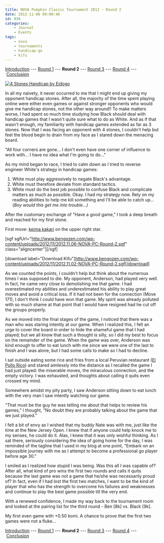 ```yaml
---
title: NOVA Pumpkin Classic Tournament 2012 - Round 2
date: 2012-11-06 09:00:48
id: 936
categories:
	- Journal
	- Events
tags:
	- nova
	- tournaments
	- handicap-go
	- kifu
---
```


[Introduction](http://www.bengozen.com/nova-pumpkin-class-2012-intro/ "NOVA Pumpkin Classic Tournament 2012 — Introduction") --- [Round 1](http://www.bengozen.com/nova-pumpkin-classic-tournament-2012-round-1/ "NOVA Pumpkin Classic Tournament 2012 — Round 1") --- **Round 2** --- [Round 3](http://www.bengozen.com/nova-pumpkin-classic-tournament-2012-round-3/ "NOVA Pumpkin Classic Tournament 2012 — Round 3") --- [Round 4](http://www.bengozen.com/nova-pumpkin-classic-tournament-2012-round-4/ "NOVA Pumpkin Classic Tournament 2012 — Round 4") --- [Conclusion](http://www.bengozen.com/nova-pumpkin-classic-tournament-2012-conclusion/ "NOVA Pumpkin Classic Tournament 2012 — Conclusion")

[![4 Stones Handicap by Eidogo](http://www.bengozen.com/wp-content/uploads/2012/11/4-stones-300x300.png "4 Stones Handicap")](http://www.bengozen.com/wp-content/uploads/2012/11/4-stones.png)

In all my naivety, it never occurred to me that I might end up giving my opponent handicap stones. After all, the majority of the time spent playing online were either even games or against stronger opponents who would give me handicap stones, not the other way around!! To make matters worse, I had spent so much time studying how Black should deal with handicap games that I wasn't quite sure what to do as White. And as if that wasn't enough, my familiarity with handicap games extended as far as 3 stones. Now that I was facing an opponent with 4 stones, I couldn't help but feel the blood begin to drain from my face as I stared down the menacing board.

"All four corners are gone... I don't even have one corner of influence to work with... I have no idea what I'm going to do..."

<!--more-->

As my mind began to race, I tried to calm down as I tried to reverse engineer White's strategy in handicap games:

1.  White must play aggressively to negate Black's advantage.
2.  White must therefore deviate from standard tactics.
3.  White must do the best job possible to confuse Black and complicate matters as much as possible.
Okay. I had my strategy now. Rely on my reading abilities to help me kill something and I'll be able to catch up... (_Boy would this get me into trouble...)_

After the customary exchange of "Have a good game," I took a deep breath and reached for my first stone.

First move: [keima kakari](http://senseis.xmp.net/?KeimaKakari "Keima Kakari") on the upper right star.

[sgf sgfUrl="http://www.bengozen.com/wp-content/uploads/2012/11/2012.11.06-NOVA-PC-Round-2.sgf" class="aligncenter"][/sgf]

[download label="Download Kifu"]http://www.bengozen.com/wp-content/uploads/2012/11/2012.11.02-NOVA-PC-Round-2.sgf[/download]

As we counted the points, I couldn't help but think about the numerous times I was supposed to die. My opponent, Anderson, had played very well. In fact, he came very close to demolishing me that game. I had overestimated my abilities and underestimated his ability to play great moves and avoid a critical loss. If it had not been for the connection (Move 171), I don't think I could have won that game. My spirit was already polluted with so much shame at that point that I would have resigned had he cut off the groups properly.

As we moved into the final stages of the game, I noticed that there was a man who was staring intently at our game. When I realized this, I felt an urge to cover the board in order to hide the shameful game that I had played; but we all know that such a thought is silly, so I did my best to focus on the remainder of the game. When the game was over, Anderson was kind enough to offer to eat lunch with me since we were one of the last to finish and I was alone, but I had some calls to make so I had to decline.

I sat outside eating some rice and fries from a local Peruvian restaurant ([El Pollo Rico](http://www.yelp.com/biz/el-pollo-rico-arlington "El Pollo Rico Yelp")) and stared aimlessly into the distance as I recalled the game I had just played: the miserable moves, the miraculous connection, and the empty victory. I was exhausted, and thoughts about calling it quits even crossed my mind.

Somewhere amidst my pity party, I saw Anderson sitting down to eat lunch with the very man I saw intently watching our game.

"That must be the guy he was telling me about that helps to review his games," I thought, "No doubt they are probably talking about the game that we just played."

I felt a bit of envy as I wished that my buddy Nate was with me, just like the time at the New Jersey Open. I knew that if anyone could help knock me to my senses, he could do it. Alas, I knew that it was only wishful thinking. As I sat there, seriously considering the idea of going home for the day, I was reminded of the tagline that I used in my blog at one point, "Embark on an impossible journey with me as I attempt to become a professional go player before age 30."

I smiled as I realized how stupid I was being. Was this all I was capable of? After all, what kind of pro wins the first two rounds and calls it quits because the last game was not a game that he/she was necessarily proud of? In fact, even if I had lost the first two matches, I want to be the kind of player that who has the strength to overcome his failures and weaknesses and continue to play the best game possible till the very end.

With a renewed confidence, I made my way back to the tournament room and looked at the pairing list for the third round - Ben [8k] vs. Black [9k].

My first even game with +0.50 komi. A chance to prove that the first two games were not a fluke...

[Introduction](http://www.bengozen.com/nova-pumpkin-class-2012-intro/ "NOVA Pumpkin Classic Tournament 2012 — Introduction") --- [Round 1](http://www.bengozen.com/nova-pumpkin-classic-tournament-2012-round-1/ "NOVA Pumpkin Classic Tournament 2012 — Round 1") --- **Round 2** --- [Round 3](http://www.bengozen.com/nova-pumpkin-classic-tournament-2012-round-3/ "NOVA Pumpkin Classic Tournament 2012 — Round 3") --- [Round 4](http://www.bengozen.com/nova-pumpkin-classic-tournament-2012-round-4/ "NOVA Pumpkin Classic Tournament 2012 — Round 4") --- [Conclusion](http://www.bengozen.com/nova-pumpkin-classic-tournament-2012-conclusion/ "NOVA Pumpkin Classic Tournament 2012 — Conclusion")